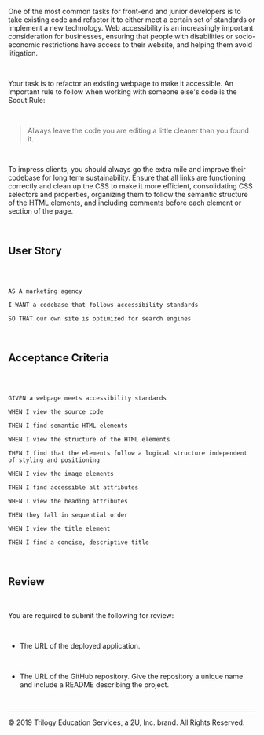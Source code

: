 One of the most common tasks for front-end and junior developers is to take existing code and refactor it to either meet a certain set of standards or implement a new technology. Web accessibility is an increasingly important consideration for businesses, ensuring that people with disabilities or socio-economic restrictions have access to their website, and helping them avoid litigation.

​

Your task is to refactor an existing webpage to make it accessible. An important rule to follow when working with someone else's code is the Scout Rule:

​

> Always leave the code you are editing a little cleaner than you found it.

​

To impress clients, you should always go the extra mile and improve their codebase for long term sustainability. Ensure that all links are functioning correctly and clean up the CSS to make it more efficient, consolidating CSS selectors and properties, organizing them to follow the semantic structure of the HTML elements, and including comments before each element or section of the page.

​

## User Story

​

```

AS A marketing agency

I WANT a codebase that follows accessibility standards

SO THAT our own site is optimized for search engines

```

​

## Acceptance Criteria

​

```

GIVEN a webpage meets accessibility standards

WHEN I view the source code

THEN I find semantic HTML elements

WHEN I view the structure of the HTML elements

THEN I find that the elements follow a logical structure independent of styling and positioning

WHEN I view the image elements

THEN I find accessible alt attributes

WHEN I view the heading attributes

THEN they fall in sequential order

WHEN I view the title element

THEN I find a concise, descriptive title

```

​

## Review

​

You are required to submit the following for review:

​

* The URL of the deployed application.

​

* The URL of the GitHub repository. Give the repository a unique name and include a README describing the project.

​

- - -

© 2019 Trilogy Education Services, a 2U, Inc. brand. All Rights Reserved.